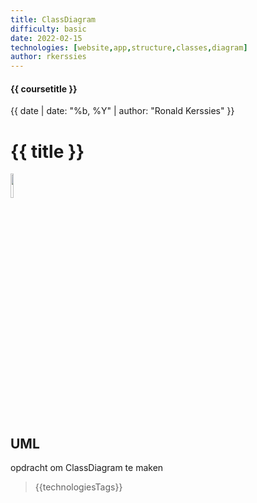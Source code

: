 ```yaml
---
title: ClassDiagram
difficulty: basic
date: 2022-02-15
technologies: [website,app,structure,classes,diagram]
author: rkerssies
---
```


#### {{ coursetitle }}
{{ date | date: "%b, %Y" | author: "Ronald Kerssies" }}

# {{ title }}

<img src="{{ '/_assets/themas/diagram.png' | url }}" style="width:10%;">


## UML
opdracht om ClassDiagram te maken

> {{technologiesTags}}
